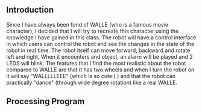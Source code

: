 ## Introduction

Since I have always been fond of WALLE (who is a famous movie character), I decided that I will try to recreate this character using the knowledge I have gained
in this class. The robot will have a control interface in which users can control the robot and see the changes in the state of the robot in real time. The robot 
itself can move forward, backward and rotate left and right. When it encounters and object, an alarm will be played and 2 LEDS will blink. The features that
I find the most realistic about the robot compared to WALLE are that it has two wheels and when I turn the robot on it will say "WALLLLLEEE" (which is so cute:( )
and that the robot can practically "dance" (through wide degree rotation) like a real WALLE.

## Processing Program

